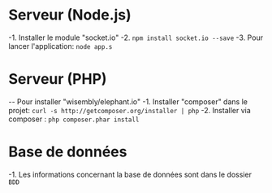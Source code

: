 Serveur (Node.js)
=================
-1. Installer le module "socket.io"
-2. `npm install socket.io --save` 
-3. Pour lancer l'application: `node app.s`



Serveur (PHP)
=================
-- Pour installer "wisembly/elephant.io"
-1. Installer "composer" dans le projet: `curl -s http://getcomposer.org/installer | php`
-2. Installer via composer : `php composer.phar install`



Base de données
=================
-1. Les informations concernant la base de données sont dans le dossier `BDD`

